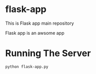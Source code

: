 # flask-app
This is Flask app main repository

Flask app is an awsome app

# Running The Server
```
python flask-app.py
```
